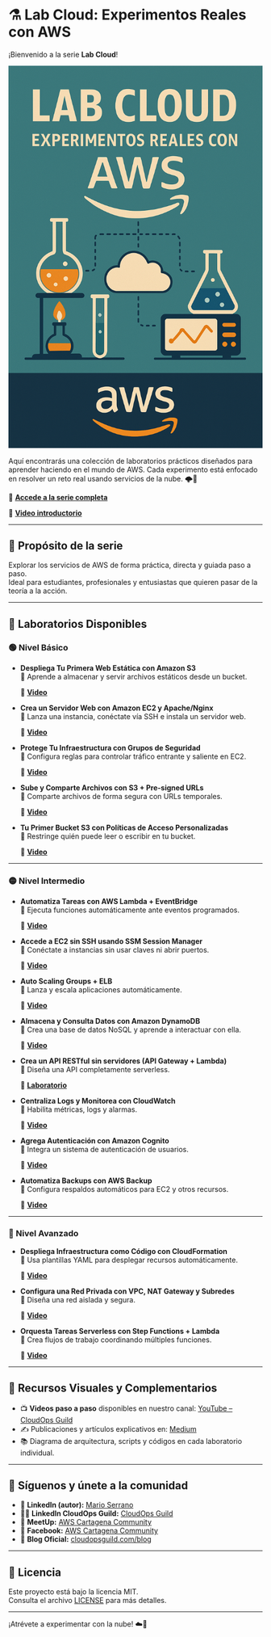 # ⚗️ Lab Cloud: Experimentos Reales con AWS

¡Bienvenido a la serie **Lab Cloud**!  

![LabCloud](imagenes/Lab_cloud_experimentos_reales.png)

Aquí encontrarás una colección de laboratorios prácticos diseñados para aprender haciendo en el mundo de AWS. Cada experimento está enfocado en resolver un reto real usando servicios de la nube. 🌩️🧪

🔗 **[Accede a la serie completa](https://www.youtube.com/playlist?list=PLqv_IB8VVqOBWHHHWPlvWIit8pZW9TLny)**

🔗 **[Video introductorio](https://youtu.be/cs9YmVw8jcA)**

---

## 🎯 Propósito de la serie

Explorar los servicios de AWS de forma práctica, directa y guiada paso a paso.  
Ideal para estudiantes, profesionales y entusiastas que quieren pasar de la teoría a la acción.

---

## 🧪 Laboratorios Disponibles

### 🟢 Nivel Básico

- **Despliega Tu Primera Web Estática con Amazon S3**  
  🎯 Aprende a almacenar y servir archivos estáticos desde un bucket. 

  🔗 **[Video]()**

- **Crea un Servidor Web con Amazon EC2 y Apache/Nginx**  
  🎯 Lanza una instancia, conéctate vía SSH e instala un servidor web.  

  🔗 **[Video]()**

- **Protege Tu Infraestructura con Grupos de Seguridad**  
  🎯 Configura reglas para controlar tráfico entrante y saliente en EC2. 

  🔗 **[Video]()** 

- **Sube y Comparte Archivos con S3 + Pre-signed URLs**  
  🎯 Comparte archivos de forma segura con URLs temporales.  

  🔗 **[Video]()**

- **Tu Primer Bucket S3 con Políticas de Acceso Personalizadas**  
  🎯 Restringe quién puede leer o escribir en tu bucket. 

  🔗 **[Video]()** 

---

### 🟡 Nivel Intermedio

- **Automatiza Tareas con AWS Lambda + EventBridge**  
  🎯 Ejecuta funciones automáticamente ante eventos programados. 

  🔗 **[Video]()** 

- **Accede a EC2 sin SSH usando SSM Session Manager**  
  🎯 Conéctate a instancias sin usar claves ni abrir puertos.  

  🔗 **[Video]()**

- **Auto Scaling Groups + ELB**  
  🎯 Lanza y escala aplicaciones automáticamente.  

  🔗 **[Video]()**

- **Almacena y Consulta Datos con Amazon DynamoDB**  
  🎯 Crea una base de datos NoSQL y aprende a interactuar con ella.  

  🔗 **[Video]()**

- **Crea un API RESTful sin servidores (API Gateway + Lambda)**  
  🎯 Diseña una API completamente serverless.  

  🔗 **[Laboratorio](https://github.com/marosepi2020/Series-de-Videos/blob/main/Lab%20Cloud%20Experimentos%20Reales%20con%20AWS/Crea%20un%20API%20RESTful/README.md)**

- **Centraliza Logs y Monitorea con CloudWatch**  
  🎯 Habilita métricas, logs y alarmas.  

  🔗 **[Video]()**

- **Agrega Autenticación con Amazon Cognito**  
  🎯 Integra un sistema de autenticación de usuarios.  

  🔗 **[Video]()**

- **Automatiza Backups con AWS Backup**  
  🎯 Configura respaldos automáticos para EC2 y otros recursos.  

  🔗 **[Video]()**

---

### 🔴 Nivel Avanzado

- **Despliega Infraestructura como Código con CloudFormation**  
  🎯 Usa plantillas YAML para desplegar recursos automáticamente. 

  🔗 **[Video]()** 

- **Configura una Red Privada con VPC, NAT Gateway y Subredes**  
  🎯 Diseña una red aislada y segura.  

  🔗 **[Video]()**

- **Orquesta Tareas Serverless con Step Functions + Lambda**  
  🎯 Crea flujos de trabajo coordinando múltiples funciones.  

  🔗 **[Video]()**

---

## 🎥 Recursos Visuales y Complementarios

- 📺 **Videos paso a paso** disponibles en nuestro canal: [YouTube – CloudOps Guild](https://www.youtube.com/@CloudOpsGuildCommunity)
- ✍️ Publicaciones y artículos explicativos en: [Medium](https://medium.com/@marioserranopineda)
- 📚 Diagrama de arquitectura, scripts y códigos en cada laboratorio individual.

---

## 📢 Síguenos y únete a la comunidad

- 🧠 **LinkedIn (autor):** [Mario Serrano](https://www.linkedin.com/in/mario-rodrigo-serrano-pineda/)
- 🧑‍💻 **LinkedIn CloudOps Guild:** [CloudOps Guild](https://www.linkedin.com/company/cloudopsguild/)
- 💬 **MeetUp:** [AWS Cartagena Community](https://www.meetup.com/es-ES/aws-colombia-cartagena/)
- 📘 **Facebook:** [AWS Cartagena Community](https://www.facebook.com/awscolombiacartagena)
- 📝 **Blog Oficial:** [cloudopsguild.com/blog](https://cloudopsguild.com/blog/)

---

## 📜 Licencia

Este proyecto está bajo la licencia MIT.  
Consulta el archivo [LICENSE](LICENSE) para más detalles.

---

¡Atrévete a experimentar con la nube! ☁️🧪
